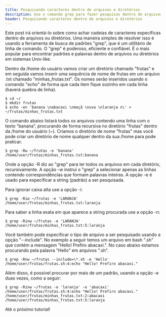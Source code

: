 ```yaml
---
title: Pesquisando caracteres dentro de arquivos e diretórios
description: Use o comando grep para fazer pesquisas dentro de arquivos e diretórios
header: Pesquisando caracteres dentro de arquivos e diretórios
---
```


Este post irá orientá-lo sobre como achar cadeias de caracteres específicas dentro de arquivos ou diretórios. Uma maneira simples de resolver isso é usando a ferramenta de busca de padrões "grep", que é um utilitário de linha de comando. O "grep" é poderoso, eficiente e confiável. É o mais popular para encontrar padrões e palavras dentro de arquivos ou diretórios em sistemas Unix-like.

Dentro da /home do usuário vamos criar um diretório chamado "frutas" e em seguida vamos inserir uma sequência de nome de frutas em um arquivo .txt chamado "minhas_frutas.txt". Os nomes serão inseridos usando o comando "echo" de forma que cada item fique sozinho em cada linha (haverá quebra de linha).

```console
$ cd ~/
$ mkdir frutas
$ echo -en 'banana \nabacaxi \nmaçã \nuva \nlaranja n\' > ~/frutas/minhas_frutas.txt
```

O comando abaixo listará todos os arquivos contendo uma linha com o texto “banana”, procurando de forma recursiva no diretório "frutas" dentro da /home do usuário (~). Criamos o diretório de nome "frutas" mas você pode criar um diretório de nome qualquer dentro da sua /home para pode praticar.

```console
$ grep -Rw ~/frutas -e 'banana' 
/home/user/frutas/minhas_frutas.txt:banana 
```

Onde a opção -R diz ao "grep" para ler todos os arquivos em cada diretório, recursivamente. A opção -w instrui o "grep" a selecionar apenas as linhas contendo correspondências que formam palavras inteiras. A opção -e é usado para especificar a string (padrão) a ser pesquisada.

Para ignorar caixa alta use a opção -i:

```console
$ grep -Riw ~/frutas -e 'LARANJA' 
/home/user/frutas/minhas_frutas.txt:laranja 
```

Para saber a linha exata em que aparece a string procurada use a opção -n:

```console
$ grep -Rinw ~/frutas -e 'LARANJA' 
/home/user/frutas/minhas_frutas.txt:5:laranja 
```

Você também pode especificar o tipo de arquivo a ser pesquisado usando a opção "--include". No exemplo a seguir temos um arquivo em bash ".sh" que contém a mensagem "Hello! Prefiro abacaxi.". No caso abaixo estamos procurando pela palavra "Hello" em arquivos ".sh".

```console
$ grep -Rnw ~/frutas --include=\*.sh -e 'Hello'
/home/user/frutas/frutas.sh:4:echo "Hello! Prefiro abacaxi."
```

Além disso, é possível procurar por mais de um padrão, usando a opção -e duas vezes, como a seguir:

```console
$ grep -Rinw ~/frutas -e 'laranja' -e 'abacaxi'
/home/user/frutas/frutas.sh:4:echo "Hello! Prefiro abacaxi."
/home/user/frutas/minhas_frutas.txt:2:abacaxi 
/home/user/frutas/minhas_frutas.txt:5:laranja 
```

Até o próximo tutorial!

